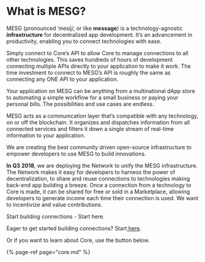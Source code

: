 # What is MESG?

MESG \(pronounced ˈmesij/, or like **message**\) is a technology-agnostic **infrastructure** for decentralized app development. It’s an advancement in productivity, enabling you to connect technologies with ease.

Simply connect to Core’s API to allow Core to manage connections to all other technologies. This saves hundreds of hours of development connecting multiple APIs directly to your application to make it work. The time investment to connect to MESG’s API is roughly the same as connecting any ONE API to your application.

Your application on MESG can be anything from a multinational dApp store to automating a simple workflow for a small business or paying your personal bills. The possibilities and use cases are endless.

MESG acts as a communication layer that’s compatible with any technology, on or off the blockchain. It organizes and dispatches information from all connected services and filters it down a single stream of real-time information to your application.

We are creating the best community driven open-source infrastructure to empower developers to use MESG to build innovations.

**In Q3 2018**, we are deploying the Network to unify the MESG infrastructure. The Network makes it easy for developers to harness the power of decentralization, to share and reuse connections to technologies making back-end app building a breeze. Once a connection from a technology to Core is made, it can be shared for free or sold in a Marketplace, allowing developers to generate income each time their connection is used. We want to incentivize and value contributions.

Start building connections -  Start here.

Eager to get started building connections? Start[ here](https://docs.mesg.tech/~/edit/primary/start-here/run-a-node).  
  
Or if you want to learn about Core, use the button below.

{% page-ref page="core.md" %}



